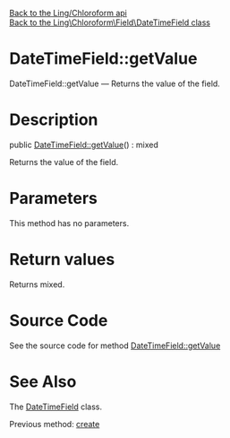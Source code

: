 [Back to the Ling/Chloroform api](https://github.com/lingtalfi/Chloroform/blob/master/doc/api/Ling/Chloroform.md)<br>
[Back to the Ling\Chloroform\Field\DateTimeField class](https://github.com/lingtalfi/Chloroform/blob/master/doc/api/Ling/Chloroform/Field/DateTimeField.md)


DateTimeField::getValue
================



DateTimeField::getValue — Returns the value of the field.




Description
================


public [DateTimeField::getValue](https://github.com/lingtalfi/Chloroform/blob/master/doc/api/Ling/Chloroform/Field/DateTimeField/getValue.md)() : mixed




Returns the value of the field.




Parameters
================

This method has no parameters.


Return values
================

Returns mixed.








Source Code
===========
See the source code for method [DateTimeField::getValue](https://github.com/lingtalfi/Chloroform/blob/master/Field/DateTimeField.php#L60-L63)


See Also
================

The [DateTimeField](https://github.com/lingtalfi/Chloroform/blob/master/doc/api/Ling/Chloroform/Field/DateTimeField.md) class.

Previous method: [create](https://github.com/lingtalfi/Chloroform/blob/master/doc/api/Ling/Chloroform/Field/DateTimeField/create.md)<br>

